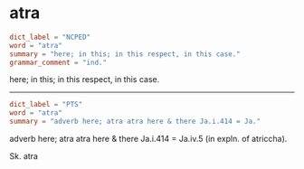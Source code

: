 # atra

``` toml
dict_label = "NCPED"
word = "atra"
summary = "here; in this; in this respect, in this case."
grammar_comment = "ind."
```

here; in this; in this respect, in this case.

--------------------

``` toml
dict_label = "PTS"
word = "atra"
summary = "adverb here; atra atra here & there Ja.i.414 = Ja."
```

adverb here; atra atra here & there Ja.i.414 = Ja.iv.5 (in expln. of atriccha).

Sk. atra

